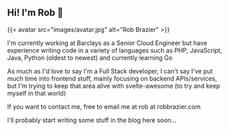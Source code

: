 ## Hi! I'm Rob 👋

{{< avatar src="images/avatar.jpg" alt="Rob Brazier" >}}

I'm currently working at Barclays as a Senior Cloud Engineer but have experience writing code in a variety of languages
such as PHP, JavaScript, Java, Python (oldest to newest) and currently learning Go

As much as I'd love to say I'm a Full Stack developer, I can't say I've put much time into frontend stuff, mainly focusing on backend APIs/services,
but I'm trying to keep that area alive with svelte-awesome (to try and keep myself in that world)

If you want to contact me, free to email me at rob at robbrazier.com

I'll probably start writing some stuff in the blog here soon...
